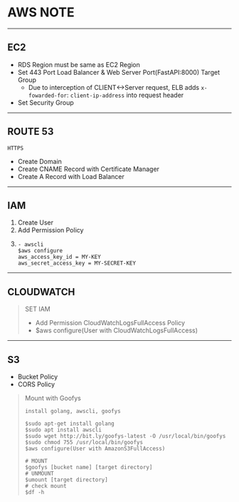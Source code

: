 # AWS NOTE

---
## EC2
- RDS Region must be same as EC2 Region
- Set 443 Port Load Balancer & Web Server Port(FastAPI:8000) Target Group
  - Due to interception of CLIENT<->Server request, ELB adds `x-fowarded-for`: `client-ip-address` into request header
- Set Security Group
---
## ROUTE 53
`HTTPS`
- Create Domain
- Create CNAME Record with Certificate Manager
- Create A Record with Load Balancer
---
## IAM
1. Create User
2. Add Permission Policy
3. ```
   - awscli
   $aws configure
   aws_access_key_id = MY-KEY
   aws_secret_access_key = MY-SECRET-KEY
   ```
---
## CLOUDWATCH
> SET IAM
> - Add Permission CloudWatchLogsFullAccess Policy
> - $aws configure(User with CloudWatchLogsFullAccess)

---
## S3
- Bucket Policy
- CORS Policy

> Mount with Goofys
> ```
> install golang, awscli, goofys
> 
> $sudo apt-get install golang
> $sudo apt install awscli
> $sudo wget http://bit.ly/goofys-latest -O /usr/local/bin/goofys
> $sudo chmod 755 /usr/local/bin/goofys
> $aws configure(User with AmazonS3FullAccess)
> 
> # MOUNT
> $goofys [bucket name] [target directory]
> # UNMOUNT
> $umount [target directory]
> # check mount
> $df -h
> ```
